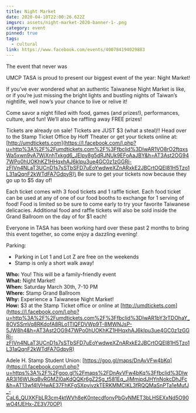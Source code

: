 ```yaml
---
title: Night Market
date: 2020-04-10T22:00:26.622Z
imgsrc: assets/night-market-2020-banner-1-.png
category: event
pinned: true
tags:
  - cultural
link: https://www.facebook.com/events/400784194029883
---
```

The event that never was

UMCP TASA is proud to present our biggest event of the year: Night Market!

If you’ve ever wondered what an authentic Taiwanese Night Market is like, or if you’re just missing the bright lights and bustling nights of Taiwan’s nightlife, well now’s your chance to live or relive it!

Come savor a night filled with food, games (and prizes!), performances, culture, and fun! We’ll also be raffling away FREE prizes!

Tickets are already on sale! Tickets are JUST $3 (what a steal)!! Head over to the Stamp Ticket Office by Hoff Theater or get your tickets online at: [http://umdtickets.com](https://l.facebook.com/l.php?u=http%3A%2F%2Fumdtickets.com%2F%3Ffbclid%3DIwAR1VO8rO2ftqxsWa5xwn9vA7WjXnhTxkgd6_JElpy8g5dRJNUk9EFoAaJBY&h=AT3Ast2OG947WPo0hUOKhKZ1HHqxhAJ6kIpu3ue4GC0z1zGGRi-zFIVn4NLaT3UCnD1s7sSTbSFD7uEoYwdweXZnARxkE2JBCrtOQEI81H5Tzo1L31aQqnF2kWTdFA7GdpyR)\
Be sure to get your tickets now because they go up to $5 day of!

Each ticket comes with 3 food tickets and 1 raffle ticket. Each food ticket can be used at any of one of our food booths to exchange for 1 serving of food! Food is limited so be sure to come early to try your favorite Taiwanese delicacies. Additional food and raffle tickets will also be sold inside the Grand Ballroom on the day of for $1 each!

Everyone in TASA has been working hard over these past 2 months to bring this event together, so come enjoy a dazzling evening!

Parking:

* Parking in Lot 1 and Lot Z are free on the weekends
* Stamp is only a short walk away!

**Who:** You! This will be a family-friendly event\
**What:** Night Market!\
**When:** Saturday March 30th, 7-10 PM\
**Where:** Stamp Grand Ballroom\
**Why:** Experience a Taiwanese Night Market!\
**How:** $3 at the Stamp Ticket office or online at [http://umdtickets.com](https://l.facebook.com/l.php?u=http%3A%2F%2Fumdtickets.com%2F%3Ffbclid%3DIwAR1bY3rTDOhaY_8OVSSmVq8RKdofA8RLo1TlQFDVWp9T-8MWNJsP-5JW8h4&h=AT3Ast2OG947WPo0hUOKhKZ1HHqxhAJ6kIpu3ue4GC0z1zGGRi-zFIVn4NLaT3UCnD1s7sSTbSFD7uEoYwdweXZnARxkE2JBCrtOQEI81H5Tzo1L31aQqnF2kWTdFA7GdpyR)

Adele H. Stamp Student Union: [https://goo.gl/maps/DnAvVFw4bKq](https://l.facebook.com/l.php?u=https%3A%2F%2Fgoo.gl%2Fmaps%2FDnAvVFw4bKq%3Ffbclid%3DIwAR3l16WUkqByRGMZI0aKdQQKr6gZ2Sg_t581Eq_JjMmjpdJHYnNokcDhJFc&h=AT13wf4IVHwAE37FhKFgSXpyivzkTERKMMClKL3fRQQMaSnPTa1eMufJ_-CaL6_QUXKFbLR3cm4ktWVh8eK0ntecdfonvPbGvNMET3bLHSEXxNd5O90wO4fJEHx-ZE3V70OP)